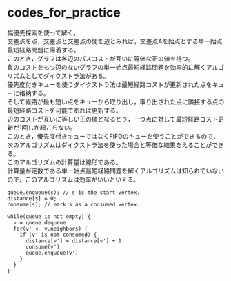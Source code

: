 # codes_for_practice

幅優先探索を使って解く。  
交差点を点，交差点と交差点の間を辺とみれば，交差点Aを始点とする単一始点最短経路問題に帰着する。  
このとき，グラフは各辺のパスコストが互いに等価な正の値を持つ。  
負のコストをもつ辺のないグラフの単一始点最短経路問題を効率的に解くアルゴリズムとしてダイクストラ法がある。  
優先度付きキューを使うダイクストラ法は最短経路コストが更新された点をキューに格納する。  
そして経路が最も短い点をキューから取り出し，取り出された点に隣接する点の最短経路コストを可能であれば更新する。  
辺のコストが互いに等しい正の値となるとき，一つ点に対して最短経路コスト更新が1回しか起こらない。  
このとき，優先度付きキューではなくFIFOのキューを使うことができるので，  
次のアルゴリズムはダイクストラ法を使った場合と等価な結果をえることができる。  
このアルゴリズムの計算量は線形である。  
計算量が定数である単一始点最短経路問題を解くアルゴリズムは知られていないので，このアルゴリズムは効率がいいといえる。
```
queue.enqueue(s); // s is the start vertex.
distance[s] = 0;
consume(s); // mark s as a consumed vertex.

while(queue is not empty) {
  v = queue.dequeue
  for(v' <- v.neighbors) {
    if (v' is not consumed) {
      distance[v'] = distance[v'] + 1
      consume(v')
      queue.enqueue(v')
    }
  }
}
```
